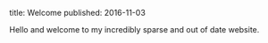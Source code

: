 title: Welcome
published: 2016-11-03

Hello and welcome to my incredibly sparse and out of date website.
